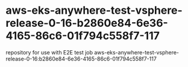 # aws-eks-anywhere-test-vsphere-release-0-16-b2860e84-6e36-4165-86c6-01f794c558f7-117
repository for use with E2E test job aws-eks-anywhere-test-vsphere-release-0-16:b2860e84-6e36-4165-86c6-01f794c558f7-117
